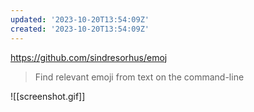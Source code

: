 ```yaml
---
updated: '2023-10-20T13:54:09Z'
created: '2023-10-20T13:54:09Z'
---
```

https://github.com/sindresorhus/emoj

> Find relevant emoji from text on the command-line

![[screenshot.gif]]